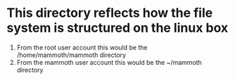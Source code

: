 # This directory reflects how the file system is structured on the linux box

1. From the root user account this would be the /home/mammoth/mammoth directory
2. From the mammoth user account this would be the ~/mammoth directory
